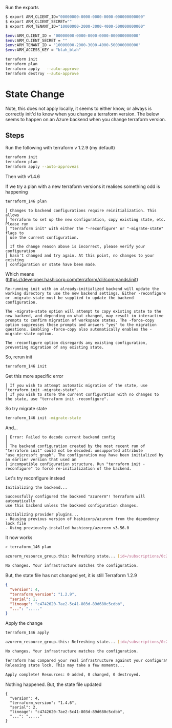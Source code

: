 Run the exports

```bash
$ export ARM_CLIENT_ID="00000000-0000-0000-0000-000000000000"
$ export ARM_CLIENT_SECRET=""
$ export ARM_TENANT_ID="10000000-2000-3000-4000-500000000000"

$env:ARM_CLIENT_ID = "00000000-0000-0000-0000-000000000000"
$env:ARM_CLIENT_SECRET = ""
$env:ARM_TENANT_ID = "10000000-2000-3000-4000-500000000000"
$env:ARM_ACCESS_KEY = "blah_blah" 
```

```bash
terraform init 
terraform plan    
terraform apply   --auto-approve
terraform destroy --auto-approve
```


# State Change

Note, this does not apply locally, it seems to either know, or always is correctly init'd to know when you change a terraform version. The below seems to happen on an Azure backend when you change terraform version.

## Steps 

Run the following with terraform v 1.2.9 (my default)

```bash
terraform init 
terraform plan    
terraform apply --auto-approveas
```

Then with v1.4.6

If we try a plan with a new terraform versions it realises something odd is happening

```bash
terraform_146 plan
```

```text
│ Changes to backend configurations require reinitialization. This allows
│ Terraform to set up the new configuration, copy existing state, etc. Please run
│ "terraform init" with either the "-reconfigure" or "-migrate-state" flags to
│ use the current configuration.
│
│ If the change reason above is incorrect, please verify your configuration
│ hasn't changed and try again. At this point, no changes to your existing
│ configuration or state have been made.
```

Which means (https://developer.hashicorp.com/terraform/cli/commands/init)

```azure
Re-running init with an already-initialized backend will update the working directory to use the new backend settings. Either -reconfigure or -migrate-state must be supplied to update the backend configuration.

The -migrate-state option will attempt to copy existing state to the new backend, and depending on what changed, may result in interactive prompts to confirm migration of workspace states. The -force-copy option suppresses these prompts and answers "yes" to the migration questions. Enabling -force-copy also automatically enables the -migrate-state option.

The -reconfigure option disregards any existing configuration, preventing migration of any existing state.
```

So, rerun init

```bash
terraform_146 init
```

Get this more specific error

```text
│ If you wish to attempt automatic migration of the state, use "terraform init -migrate-state".
│ If you wish to store the current configuration with no changes to the state, use "terraform init -reconfigure".
```

So try migrate state

```bash
terraform_146 init -migrate-state
```

And... 

```text
│ Error: Failed to decode current backend config
│
│ The backend configuration created by the most recent run of "terraform init" could not be decoded: unsupported attribute "use_microsoft_graph". The configuration may have been initialized by an earlier version that used an        
│ incompatible configuration structure. Run "terraform init -reconfigure" to force re-initialization of the backend.
```

Let's try reconfigure instead

```text
Initializing the backend...

Successfully configured the backend "azurerm"! Terraform will automatically
use this backend unless the backend configuration changes.

Initializing provider plugins...
- Reusing previous version of hashicorp/azurerm from the dependency lock file
- Using previously-installed hashicorp/azurerm v3.56.0
```

It now works

```bash
> terraform_146 plan
             
azurerm_resource_group.this: Refreshing state... [id=/subscriptions/0c269579-ef66-4135-a0b0-2accafb8f99c/resourceGroups/Test]

No changes. Your infrastructure matches the configuration.
```

But, the state file has not changed yet, it is still Terraform 1.2.9

```json
{
  "version": 4,
  "terraform_version": "1.2.9",
  "serial": 1,
  "lineage": "c4742620-7ae2-5c41-803d-89d680c5cdbb",
  "...": "....."
}
```

Apply the change

```bash
terraform_146 apply

azurerm_resource_group.this: Refreshing state... [id=/subscriptions/0c269579-ef66-4135-a0b0-2accafb8f99c/resourceGroups/Test]

No changes. Your infrastructure matches the configuration.

Terraform has compared your real infrastructure against your configuration and found no differences, so no changes are needed.
Releasing state lock. This may take a few moments...

Apply complete! Resources: 0 added, 0 changed, 0 destroyed.
```

Nothing happened. But, the state file updated

```text
{
  "version": 4,
  "terraform_version": "1.4.6",
  "serial": 2,
  "lineage": "c4742620-7ae2-5c41-803d-89d680c5cdbb",
  "...": "....."
}  
```
